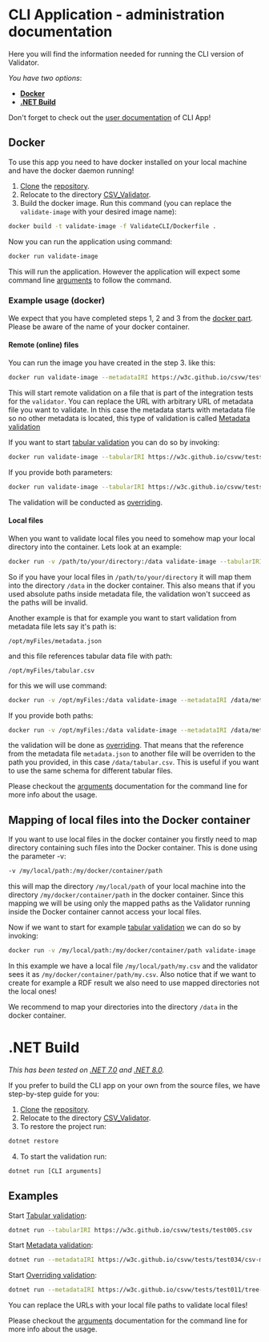 # CLI Application - administration documentation

Here you will find the information needed for running the CLI version of Validator.

*You have two options*:
- **[Docker](#docker)**
- **[.NET Build](#net-build)**

Don't forget to check out the [user documentation](../user/user_cli.md) of CLI App!

## Docker
To use this app you need to have docker installed on your local machine and have the docker daemon running!

1. [Clone](https://docs.github.com/en/repositories/creating-and-managing-repositories/cloning-a-repository) the [repository](https://gitlab.mff.cuni.cz/kolcunm/csv-validator).
2. Relocate to the directory [CSV_Validator](https://gitlab.mff.cuni.cz/kolcunm/csv-validator/-/tree/master/CSV_Validator).
3. Build the docker image. Run this command (you
	can replace the `validate-image` with your desired image name): 
```bash
docker build -t validate-image -f ValidateCLI/Dockerfile .
```

Now you can run the application using command: 
```bash
docker run validate-image
```

This will run the application. However the application will expect some command line [arguments](../user/user_cli.md) to follow the command.

### Example usage (docker)

We expect that you have completed  steps 1, 2 and 3 from the [docker part](#docker).
Please be aware of the name of your docker container.

#### Remote (online) files
You can run the image you have created in the step 3. like this:

```bash
docker run validate-image --metadataIRI https://w3c.github.io/csvw/tests/test035/csv-metadata.json 
```

This will start remote validation on a file that is part of the integration tests for the `validator`. You
can replace the URL with arbitrary URL of metadata file you want to validate. In this case the metadata starts
with metadata file so no other metadata is located, this type of validation is called [Metadata validation](../general/index.md#validation-types)

If you want to start [tabular validation](../general/index.md#validation-types) you can do so by invoking:
```bash
docker run validate-image --tabularIRI https://w3c.github.io/csvw/tests/test006.csv
```

If you provide both parameters:
```bash
docker run validate-image --tabularIRI https://w3c.github.io/csvw/tests/test012/tree-ops.csv --metadataIRI https://w3c.github.io/csvw/tests/test012/csv-metadata.json
```
The validation will be conducted as [overriding](../general/index.md#validation-types).

#### Local files

When you want to validate local files you need to somehow map your local directory into the container.
Lets look at an example:
```bash
docker run -v /path/to/your/directory:/data validate-image --tabularIRI /data/my.csv
```

So if you have your local files in `/path/to/your/directory` it will map them into the directory `/data` in the docker container.
This also means that if you used absolute paths inside metadata file, the validation won't succeed as the paths will be invalid.

Another example is that for example you want to start validation from metadata file lets say it's path is:

`/opt/myFiles/metadata.json`

and this file references tabular data file with path:

`/opt/myFiles/tabular.csv`

for this we will use command:

```bash
docker run -v /opt/myFiles:/data validate-image --metadataIRI /data/metadata.json
```

If you provide both paths:
```bash
docker run -v /opt/myFiles:/data validate-image --metadataIRI /data/metadata.json --tabularIRI /data/tabular.csv
```
the validation will be done as [overriding](../general/index.md#validation-types). That means that the reference from the
metadata file `metadata.json` to another file will be overriden to the path you provided, in this 
case `/data/tabular.csv`. This is useful if you want to use the same schema for different tabular
files.

Please checkout the [arguments](#section-CLI-arguments) documentation for the command line for more info about the usage.

## Mapping of local files into the Docker container
If you want to use local files in the docker container you firstly need to map directory containing such files into the Docker container.
This is done using the parameter -v:
```bash
-v /my/local/path:/my/docker/container/path
```
this will map the directory `/my/local/path` of your local machine into the directory `/my/docker/container/path` in the docker container. Since this mapping we will be using only the mapped paths as the Validator running inside the Docker container cannot access your local files.

Now if we want to start for example [tabular validation](../general/index.md#validation-types) we can do so by invoking:
```bash
docker run -v /my/local/path:/my/docker/container/path validate-image --tabularIRI /my/docker/container/path/my.csv --rdfPaths /my/docker/container/path/result.ttl
```
In this example we have a local file `/my/local/path/my.csv` and the validator sees it as `/my/docker/container/path/my.csv`. Also notice that if we want to create for example a RDF result we also need to use mapped directories not the local ones!

We recommend to map your directories into the directory `/data` in the docker container.

# .NET Build


*This has been tested on [.NET 7.0](https://dotnet.microsoft.com/en-us/download/dotnet/7.0) 
and [.NET 8.0](https://dotnet.microsoft.com/en-us/download/dotnet/8.0).*


If you prefer to build the CLI app on your own from the source files, we have step-by-step 
guide for you:
1. [Clone](https://docs.github.com/en/repositories/creating-and-managing-repositories/cloning-a-repository) the [repository](https://gitlab.mff.cuni.cz/kolcunm/csv-validator).
2. Relocate to the directory [CSV_Validator](https://gitlab.mff.cuni.cz/kolcunm/csv-validator/-/tree/master/CSV_Validator).
3. To restore the project run:
```bash
dotnet restore
```
4. To start the validation run:
```bash
dotnet run [CLI arguments]
```

## Examples

Start [Tabular validation](../general/index.md#validation-types):
```bash
dotnet run --tabularIRI https://w3c.github.io/csvw/tests/test005.csv
```
Start [Metadata validation](../general/index.md#validation-types):
```bash
dotnet run --metadataIRI https://w3c.github.io/csvw/tests/test034/csv-metadata.json
```
Start [Overriding validation](../general/index.md#validation-types):
```bash
dotnet run --metadataIRI https://w3c.github.io/csvw/tests/test011/tree-ops.csv-metadata.json --tabularIRI https://w3c.github.io/csvw/tests/test011/tree-ops.csv
```

You can replace the URLs with your local file paths to validate local files!

Please checkout the [arguments](../user/user_cli.md#cli-application---user-documentation) 
documentation for the command line for more info about the usage.
